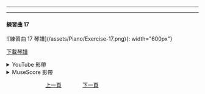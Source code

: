﻿---

---
<h4>練習曲 17</h4> 
![練習曲 17 琴譜](/assets/Piano/Exercise-17.png){: width="600px"}

<a href="/assets/Piano/Exercise-17.pdf" target="_blank">下載琴譜</a>


<details>
  <summary>YouTube 影帶</summary>
<ol>
<iframe width="560" height="315" src="https://www.youtube.com/embed/-DGM8RVxUBI" title="練習曲 5" frameborder="0" allow="accelerometer; autoplay; clipboard-write; encrypted-media; gyroscope; picture-in-picture; web-share" allowfullscreen></iframe>

</ol>
</details>

<details>
  <summary>MuseScore 影帶</summary>
<ol>
<iframe width="100%" height="394" src="https://musescore.com/user/65457238/scores/11042035/embed" frameborder="0" allowfullscreen allow="autoplay; fullscreen"></iframe><span><a href="https://musescore.com/user/65457238/scores/11042035/s/TG4FMW" target="_blank">Exercise-17</a> by <a href="https://musescore.com/user/65457238">wenrongwu</a></span>
</ol>
</details>


&nbsp;&nbsp;&nbsp;&nbsp;&nbsp;&nbsp;&nbsp;&nbsp;&nbsp;&nbsp;&nbsp;&nbsp;
&nbsp;&nbsp;&nbsp;&nbsp;&nbsp;&nbsp;&nbsp;&nbsp;&nbsp;&nbsp;&nbsp;&nbsp;
[上一頁](Practice14)
&nbsp;&nbsp;&nbsp;&nbsp;&nbsp;&nbsp;&nbsp;&nbsp;&nbsp;&nbsp;&nbsp;&nbsp;
[下一頁](Practice18)






